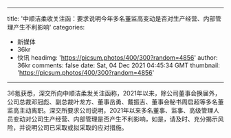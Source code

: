 
---
title: '中顺洁柔收关注函：要求说明今年多名董监高变动是否对生产经营、内部管理产生不利影响'
categories: 
 - 新媒体
 - 36kr
 - 快讯
headimg: 'https://picsum.photos/400/300?random=4856'
author: 36kr
comments: false
date: Sat, 04 Dec 2021 04:45:34 GMT
thumbnail: 'https://picsum.photos/400/300?random=4856'
---

<div>   
36氪获悉，深交所向中顺洁柔发关注函称，2021年以来，除公司董事会换届外，公司总裁邓冠彪、副总裁叶龙方、董事岳勇、戴振吉、董事会秘书周启超等多名董监高主动离职。深交所要求公司说明，2021年以来多名董事、监事、高级管理人员变动对公司生产经营、内部管理是否产生不利影响，如是，请及时、充分揭示风险，并说明公司已采取或拟采取的应对措施。  
</div>
            